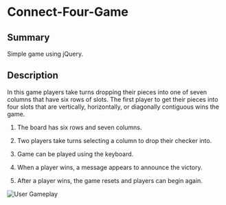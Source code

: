 # Connect-Four-Game

## Summary

Simple game using jQuery.

## Description

In this game players take turns dropping their pieces into one of seven columns that have six rows of slots. The first player to get their pieces into four slots that are vertically, horizontally, or diagonally contiguous wins the game.

1. The board has six rows and seven columns.

2. Two players take turns selecting a column to drop their checker into.

3. Game can be played using the keyboard.

4. When a player wins, a message appears to announce the victory.

5. After a player wins, the game resets and players can begin again.



![User Gameplay](connect_four.gif)
